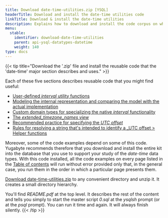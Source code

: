 ```yaml
---
title: Download date-time-utilities.zip [YSQL]
headerTitle: Download and install the date-time utilities code
linkTitle: Download & install the date-time utilities
description: Explains how to download and install the code corpus on which many of the code-examples in the dare-time major section depend. [YSQL]
menu:
  stable:
    identifier: download-date-time-utilities
    parent: api-ysql-datatypes-datetime
    weight: 140
type: docs
---
```

{{< tip title="Download the '.zip' file and install the reusable code that the 'date-time' major section describes and uses." >}}

Each of these five sections describes reusable code that you might find useful:

- [User-defined _interval_ utility functions](../date-time-data-types-semantics/type-interval/interval-utilities/)
- [Modeling the internal representation and comparing the model with the actual implementation](../date-time-data-types-semantics/type-interval/interval-representation/internal-representation-model/)
- [Custom domain types for specializing the native _interval_ functionality](../date-time-data-types-semantics/type-interval/custom-interval-domains/)
- [The _extended_timezone_names view_](../timezones/extended-timezone-names/)
- [Recommended practice for specifying the _UTC offset_](../timezones/recommendation/)
- [Rules for resolving a string that's intended to identify a _UTC offset  > Helper functions](../timezones/ways-to-spec-offset/name-res-rules/helper-functions/)

Moreover, some of the code examples depend on some of this code. Yugabyte recommends therefore that you download and install the entire kit into the database that you use to support your study of the _date-time_ data types. With this code installed, all the code examples on every page listed in the [Table of contents](../toc/) will run without error provided only that, in the general case, you run them in the order in which a particular page presents them.

[Download date-time-utilities.zip](https://raw.githubusercontent.com/yugabyte/yugabyte-db/master/sample/date-time-utilities/date-time-utilities.zip) to any convenient directory and unzip it. It creates a small directory hierarchy.

You'll find _README.pdf_ at the top level. It describes the rest of the content and tells you simply to start the master script _0.sql_ at the _ysqlsh_ prompt (or at the _psql_ prompt). You can run it time and again. It will always finish silently.
{{< /tip >}}
